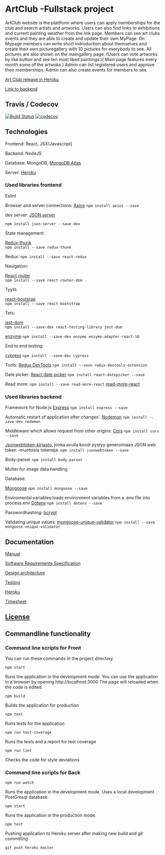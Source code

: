 # ArtClub -Fullstack project


ArtClub website is the plattform where users can apply memberships for the club and search artists and artworks. Users can also find links to exhibitions and current painting weather from the link page.  Members  can see art clubs events and they are able to create and update their own MyPage. On Mypage members can write short indroduction about themselves and create their own picturegallery with 10 pictures for everybody to see. All pictures are also shown on the maingallery page. (Users can vote artworks by like button and see ten most liked paintings.)( Main page features every month some of the artwoks.) Admin can list registered users and approve their memberships. Admin can also create events for members to see.


[Art Club release in Heroku ](https://artclub-project.herokuapp.com)


[Link to backend](https://github.com/vsvala/Art_Club_back )

## Travis / Codecov

[![Build Status](https://travis-ci.org/vsvala/Art_Club.svg?branch=master)](https://travis-ci.org/vsvala/Art_Club) [![codecov](https://codecov.io/gh/vsvala/Art_Club/branch/master/graph/badge.svg)](https://codecov.io/gh/vsvala/Art_Club)



## Technologies

Frontend: React, JSX(Javascript)

Backend: NodeJS 

Database: MongoDB, [MongoDB Atlas](https://www.mongodb.com/)

Server: [Heroku](https://www.heroku.com/)

### Used libraries frontend

Eslint

Browser and server connections:
[Axios](https://github.com/axios/axios)
```npm install axios --save ```

dev server:
[JSON server](https://github.com/typicode/json-server)

```npm install json-server --save-dev```


State management:

[Redux-thunk](https://github.com/reduxjs/redux-thunk)		
```npm install --save redux-thunk```

Redux:
```npm install --save react-redux```

Navigation:

[React router](https://github.com/ReactTraining/react-router)   
```npm install --save react-router-dom```


Tyylit:

[react-bootsrap](https://react-bootstrap.github.io/) 		
```npm install --save react-bootstrap```	

Tets:

[jest-dom](https://www.npmjs.com/package/jest-dom)   
```npm install --save-dev react-testing-library jest-dom```

[enzyme](https://github.com/airbnb/enzyme) 
```npm install --save-dev enzyme enzyme-adapter-react-16```

End to end testing:

[cypress]()
```npm install --save-dev cypress```

Tools:
[Redux DevTools](https://chrome.google.com/webstore/detail/redux-devtools/lmhkpmbekcpmknklioeibfkpmmfibljd)
```npm install --save redux-devtools-extension```

Date picker:
[React date picker](https://reactdatepicker.com/)
```npm install react-datepicker --save```

Read more:
```npm install --save read-more-react```
[read-more-react](https://www.npmjs.com/package/read-more-react)

### Used libraries backend

Framework for Node.js
[Express](http://expressjs.com/)
```npm install express --save ```

Automatic restart of application after changes'. 
[Nodemon](https://github.com/remy/nodemon)
```npm install --save-dev nodemon```

Middleware which allows request from other origins:
[Cors](https://github.com/expressjs/cors)
```npm install cors --save```

[Jsonwebtoken-kirjasto](https://github.com/auth0/node-jsonwebtoken), jonka avulla koodi pystyy generoimaan JSON web token -muotoisia tokeneja.
```npm install jsonwebtoken --save```

Body-parser
```npm install body-parser```

Multer for image data handling


Database:

[Mongoose](https://mongoosejs.com/index.html)
```npm install mongoose --save```

Enviromental variables:loads environment variables from a .env file into process.env
[Dotenv](https://github.com/motdotla/dotenv#readme)
```npm install dotenv --save```

Passwordhashing:
[bcrypt](https://github.com/kelektiv/node.bcrypt.js)

Validating unique values:
[mongoose-unique-validator](ttps://www.npmjs.com/package/mongoose-unique-validator)
```npm install --save mongoose-unique-validator```


## Documentation

[Manual]( )

[Software Requirements Specification]( )

[Design architecture]( )

[Testing]( )

[Heroku](https://github.com/vsvala/Art_Club/blob/master/documentation/heroku.md)

[Timesheet](https://github.com/vsvala/Art_Club/blob/master/documentation/timesheet.md)

## [License](https://github.com/vsvala/Art_Club/blob/master/documentation/MIT_license.md)


## Commandline functionality

### Command line scripts for Front

You can run these commands in the project directory

```
npm start
```
Runs the application in the development mode. 
You can use the application in a browser by opening http://localhost:3000 
The page will reloaded when the code is edited.

```
npm build
```
Builds the application for production

```
npm test
```
Runs tests for the application

```
npm run test-coverage
```
Runs the tests and a report for test coverage

```
npm run lint
```
Checks the code for style deviations

### Command line scripts for Back

```
npm run watch
```
Runs the application in the development mode.
Uses a local development PostGresql database. 

```
npm start
```
Runs the application in the production mode.

```
npm test
```

Pushing application to Heroku server after making new build and  git committing

```git push heroku master```
